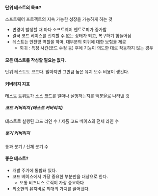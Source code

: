 #### 단위 테스트의 목표?
소프트웨어 프로젝트의 지속 가능한 성장을 가능하게 하는 것
- 변경이 발생할 때 마다 소프트웨어 엔트로피가 증가함
- 결국 코드 베이스를 신뢰할 수 없는 상태가 되고, 복구하기 힘들어짐
- 테스트는 안전망 역할을 하며, 대부분의 회귀에 대한 보험을 제공
	- 회귀 : 특정 사건(코드 수정 등) 후에 기능이 의도한 대로 작동하지 않는 경우

#### 모든 테스트를 작성할 필요는 없다.
단위 테스트도 코드다. 많아지면 그만큼 높은 유지 보수 비용이 생긴다.

#### 커버리지 지표
테스트 트위트가 소스 코드를 얼마나 실행하는지를 백분율로 나타낸 것
##### 코드 커버리지 (테스트 커버리지)
테스트로 실행된 코드 라인 수 / 제품 코드 베이스의 전체 라인 수
##### 분기 커버리지
통과 분기 / 전체 분기 수
#### 좋은 테스트?
- 개발 주기에 통합돼 있다.
- 코드 베이스에서 가장 중요한 부분만을 대상으로 한다.
	- 보통 비즈니스 로직이 가장 중요하다
- 최소한의 유지비로 최대의 가치를 끌어낸다.
